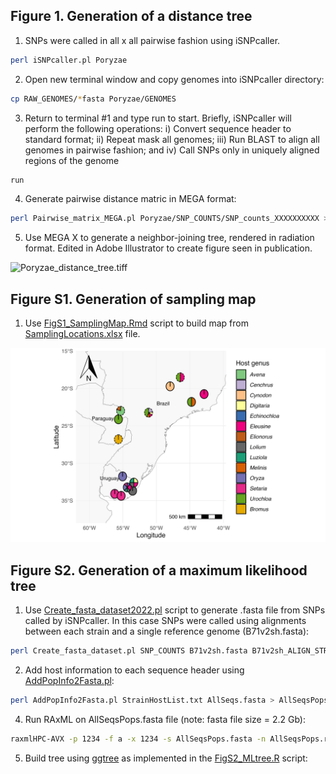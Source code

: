 ## Figure 1. Generation of a distance tree
1. SNPs were called in all x all pairwise fashion using iSNPcaller.
```bash
perl iSNPcaller.pl Poryzae
```
2. Open new terminal window and copy genomes into iSNPcaller directory:
```bash
cp RAW_GENOMES/*fasta Poryzae/GENOMES
```
3. Return to terminal #1 and type run to start. Briefly, iSNPcaller will perform the following operations:
  i)   Convert sequence header to standard format;
  ii)  Repeat mask all genomes;
  iii) Run BLAST to align all genomes in pairwise fashion; and
  iv)  Call SNPs only in uniquely aligned regions of the genome
```bash
run
```
4. Generate pairwise distance matric in MEGA format:
```bash
perl Pairwise_matrix_MEGA.pl Poryzae/SNP_COUNTS/SNP_counts_XXXXXXXXXX > SNPcounts_WheatBlast.meg
```
5. Use MEGA X to generate a neighbor-joining tree, rendered in radiation format. Edited in Adobe Illustrator to create figure seen in publication.

![Poryzae_distance_tree.tiff](/data/Poryzae_distance_tree.tiff)

## Figure S1. Generation of sampling map

1. Use [FigS1_SamplingMap.Rmd](/scripts/FigS1_SamplingMap.Rmd) script to build map from [SamplingLocations.xlsx](/data/SamplingLocations.xlsx) file.

![FigS1_SamplingMap.png](/data/FigS1_SamplingMap.png)

## Figure S2. Generation of a maximum likelihood tree

1. Use [Create_fasta_dataset2022.pl](/scripts/Create_fasta_dataset2022.pl) script to generate .fasta file from SNPs called by iSNPcaller. In this case SNPs were called using alignments between each strain and a single reference genome (B71v2sh.fasta):
```bash
perl Create_fasta_dataset.pl SNP_COUNTS B71v2sh.fasta B71v2sh_ALIGN_STRINGs > AllSeqs.fasta
```
2. Add host information to each sequence header using [AddPopInfo2Fasta.pl](/scripts/AddPopInfo2Fasta.pl):
```bash
perl AddPopInfo2Fasta.pl StrainHostList.txt AllSeqs.fasta > AllSeqsPops.fasta
```
4. Run RAxML on AllSeqsPops.fasta file (note: fasta file size = 2.2 Gb):
```bash
raxmlHPC-AVX -p 1234 -f a -x 1234 -s AllSeqsPops.fasta -n AllSeqsPops.raxml -m GTRGAMMA #- 1000
```
5. Build tree using [ggtree](https://bioconductor.org/packages/release/bioc/html/ggtree.html) as implemented in the [FigS2_MLtree.R](/scripts/FigS2_MLtree.R) script:




